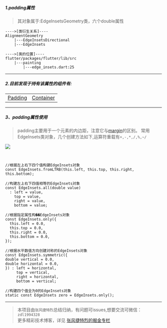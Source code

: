 ##### 1.padding属性
> 其对象属于:EdgeInsetsGeometry类，六个double属性

```
---->[类衍生关系]----
AlignmentGeometry
    |---EdgeInsetsDirectional
    |---EdgeInsets

---->[类的位置]----
flutter/packages/flutter/lib/src
    |---painting
        |---edge_insets.dart:25
```

---

##### 2.目前发现于持有该属性的组件有: 


|   |  |
|---|---|
| [Padding](https://github.com/FlutterJourney/flutter_widget_unit/blob/master/Flutter组件集/布局组件//RenderObjectWidget/SingleChildRenderObjectWidget/Padding.md)  | [Container](https://github.com/FlutterJourney/flutter_widget_unit/blob/master/Flutter组件集/布局组件/StatelessWidget/Container.md)

---

##### 3、padding属性使用

>padding主要用于一个元素的内边距，注意它与[margin](https://github.com/FlutterJourney/flutter_widget_unit/blob/master/Flutter属性集/margin:EdgeInsetsGeometry.md)的区别。
常用EdgeInsets类对象，几个创建方法如下,运算符重载有`+,-,*,/,%,~/`  

![](https://user-gold-cdn.xitu.io/2019/7/12/16be3ef2ec1e6168?w=1864&h=889&f=png&s=33069)



```


//根据左上右下四个值构建EdgeInsets对象
const EdgeInsets.fromLTRB(this.left, this.top, this.right, this.bottom);

//构建左上右下四值相等的EdgeInsets对象
const EdgeInsets.all(double value)
  : left = value,
    top = value,
    right = value,
    bottom = value;
    
//根据指定属性构��EdgeInsets对象
const EdgeInsets.only({
  this.left = 0.0,
  this.top = 0.0,
  this.right = 0.0,
  this.bottom = 0.0,
});

//根据水平数值方向创建对称的EdgeInsets对象
const EdgeInsets.symmetric({
double vertical = 0.0,
double horizontal = 0.0,
}) : left = horizontal,
     top = vertical,
     right = horizontal,
     bottom = vertical;

//构建四个值全为0的EdgeInsets对象
static const EdgeInsets zero = EdgeInsets.only();
```

---

>本项目由`张风捷特烈`总结归纳，有问题可issues,想要交流可微信：`zdl1994328`  
更多精彩技术博客，详见 [张风捷特烈的掘金专栏](https://juejin.im/user/5b42c0656fb9a04fe727eb37)